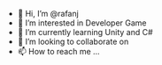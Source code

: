 - 👋 Hi, I’m @rafanj
- 👀 I’m interested in Developer Game
- 🌱 I’m currently learning Unity and C#
- 💞️ I’m looking to collaborate on 
- 📫 How to reach me ...

<!---
rafanj/rafanj is a ✨ special ✨ repository because its `README.md` (this file) appears on your GitHub profile.
You can click the Preview link to take a look at your changes.
--->
